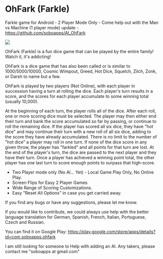 # OhFark (Farkle)
Farkle game for Android - 2 Player Mode Only - Come help out with the Man vs Machine (1 player mode) update - https://github.com/soboapps/AI_OhFark

<img src="http://www.soboapps.com/wp-content/uploads/2015/05/device-2015-05-23-070540.png">

OhFark (Farkle) is a fun dice game that can be played by the entire family! Watch it, it's addicting!

OhFark is a dice game that has also been called or is similar to 1000/5000/10000, Cosmic Wimpout, Greed, Hot Dice, Squelch, Zilch, Zonk, or Darsh to name but a few. 

OhFark is played by two players (Not Online), with each player in succession having a turn at rolling the dice. Each player's turn results in a score, and the scores for each player accumulate to some winning total (usually 10,000).

At the beginning of each turn, the player rolls all of the dice.
After each roll, one or more scoring dice must be selected.
The player may then either end their turn and bank the score accumulated so far by passing, or continue to roll the remaining dice.
If the player has scored all six dice, they have "hot dice" and may continue their turn with a new roll of all six dice, adding to the score they have already accumulated. There is no limit to the number of "hot dice" a player may roll in one turn.
If none of the dice score in any given throw, the player has "farkled" and all points for that turn are lost.
At the end of the player's turn, the dice are passed to the next player and they have their turn.
Once a player has achieved a winning point total, the other player has one last turn to score enough points to surpass that high-score.

* Two Player mode only (No AI... Yet) - Local Game Play Only, No Online Play.
* Screen Flips for Easy 2 Player Games
* Wide Range of Scoring Customizations.
* Easy "Reset All Options" in case you get carried away.

If you find any bugs or have any suggestions, please let me know.

If you would like to contribute, we could always use help with the better language translation for German, Spanish, French, Italian, Portuguese, Czech and Russian.

You can find it on Google Play:  https://play.google.com/store/apps/details?id=com.soboapps.ohfark

I am still looking for someone to Help with adding an AI.  Any takers, please contact me "soboapps at gmail.com"
